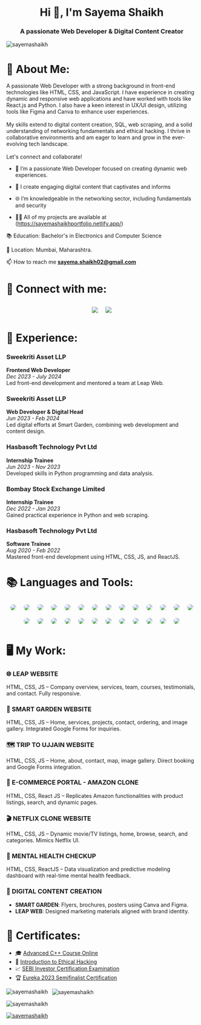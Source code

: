 <h1 align="center">Hi 👋, I'm Sayema Shaikh</h1>
<h3 align="center">A passionate Web Developer & Digital Content Creator</h3>



<p align="left"> <img src="https://komarev.com/ghpvc/?username=sayemashaikh&label=Profile%20views&color=0e75b6&style=flat" alt="sayemashaikh" /> </p>

    
# 🧕 About Me:

<p align="left">
 A passionate Web Developer with a strong background in front-end technologies like HTML, CSS, and JavaScript. I have experience in creating dynamic and responsive web applications and have worked with tools like React.js and Python. I also have a keen interest in UX/UI design, utilizing tools like Figma and Canva to enhance user experiences.
  <br><br>
  My skills extend to digital content creation, SQL, web scraping, and a solid understanding of networking fundamentals and ethical hacking. I thrive in collaborative environments and am eager to learn and grow in the ever-evolving tech landscape.
  <br><br>
  Let's connect and collaborate!
</p>
 </div>
 
  
- 🌟 I’m a passionate Web Developer focused on creating dynamic web experiences.

- 🎨 I create engaging digital content that captivates and informs

- 🌐 I’m knowledgeable in the networking sector, including fundamentals and security

- 👨‍💻 All of my projects are available at (https://sayemashaikhportfolio.netlify.app/)

📚 Education: Bachelor's in Electronics and Computer Science

📍 Location: Mumbai, Maharashtra.

📫 How to reach me **sayema.shaikh02@gmail.com**

# 🤝 Connect with me:
<div class="skills-container" style="display: flex; flex-wrap: wrap; justify-content: center; align-items: center; margin-top: 20px;">
  <a href="https://linkedin.com/in/sayema-shaikh-49665921" target="_blank" style="margin: 10px;">
    <img src="https://img.shields.io/badge/LinkedIn-0077B5?style=for-the-badge&logo=linkedin&logoColor=white" class="pulse" style="animation: pulse 1s infinite;">
  </a>
  <a href="mailto:sayema.shaikh02@gmail.com" target="_blank" style="margin: 10px;">
    <img src="https://img.shields.io/badge/Email-D14836?style=for-the-badge&logo=gmail&logoColor=white" class="bounce" style="animation: bounce 2s infinite;">
  </a>
</div>


# 💼 Experience:

### Sweekriti Asset LLP  
**Frontend Web Developer**  
*Dec 2023 - July 2024*  
Led front-end development and mentored a team at Leap Web.

### Sweekriti Asset LLP  
**Web Developer & Digital Head**  
*Jun 2023 - Feb 2024*  
Led digital efforts at Smart Garden, combining web development and content design.

### Hasbasoft Technology Pvt Ltd  
**Internship Trainee**  
*Jun 2023 - Nov 2023*  
Developed skills in Python programming and data analysis.

### Bombay Stock Exchange Limited  
**Internship Trainee**  
*Dec 2022 - Jan 2023*  
Gained practical experience in Python and web scraping.

### Hasbasoft Technology Pvt Ltd  
**Software Trainee**  
*Aug 2020 - Feb 2022*  
Mastered front-end development using HTML, CSS, JS, and ReactJS.

# 📚 Languages and Tools:
<div class="skills-container" style="display: flex; flex-wrap: wrap; justify-content: center; align-items: center; margin-top: 20px;">
 <img src="https://img.shields.io/badge/HTML-E34F26?style=for-the-badge&logo=html5&logoColor=white" class="bounce" style="animation: bounce 2s infinite; margin: 10px; border-radius: 12px;">
  <img src="https://img.shields.io/badge/CSS3-1572B6?style=for-the-badge&logo=css3&logoColor=white" class="pulse" style="animation: pulse 1s infinite; margin: 10px; border-radius: 12px;">
  <img src="https://img.shields.io/badge/JavaScript-F7DF1E?style=for-the-badge&logo=javascript&logoColor=black" class="bounce" style="animation: bounce 2s infinite; margin: 10px; border-radius: 12px;">
  <img src="https://img.shields.io/badge/React-61DAFB?style=for-the-badge&logo=react&logoColor=black" class="rotate" style="animation: rotate 5s linear infinite; margin: 10px; border-radius: 12px;">
  <img src="https://img.shields.io/badge/Python-3776AB?style=for-the-badge&logo=python&logoColor=white" class="bounce" style="animation: bounce 2s infinite; margin: 10px; border-radius: 12px;">
  <img src="https://img.shields.io/badge/C%2B%2B-00599C?style=for-the-badge&logo=c%2B%2B&logoColor=white" class="pulse" style="animation: pulse 1s infinite; margin: 10px; border-radius: 12px;">
  <img src="https://img.shields.io/badge/Figma-0ACF83?style=for-the-badge&logo=figma&logoColor=white" class="rotate" style="animation: rotate 5s linear infinite; margin: 10px; border-radius: 12px;">
  <img src="https://img.shields.io/badge/Canva-00C4CC?style=for-the-badge&logo=canva&logoColor=white" class="pulse" style="animation: pulse 1s infinite; margin: 10px; border-radius: 12px;">
  <img src="https://img.shields.io/badge/Digital%20Marketing%20Content%20Creation-FFCA28?style=for-the-badge&logo=adobe&logoColor=black" class="rotate" style="animation: rotate 5s linear infinite; margin: 10px; border-radius: 12px;">
 <img src="https://img.shields.io/badge/Networking%20Fundamentals-4CAF50?style=for-the-badge&logo=cisco&logoColor=white" class="pulse" style="animation: pulse 1s infinite; margin: 10px; border-radius: 12px;">
  <img src="https://img.shields.io/badge/Routing%20Protocols-2196F3?style=for-the-badge&logo=cisco&logoColor=white" class="rotate" style="animation: rotate 5s linear infinite; margin: 10px; border-radius: 12px;">
  <img src="https://img.shields.io/badge/Network%20Security-9C27B0?style=for-the-badge&logo=cisco&logoColor=white" class="bounce" style="animation: bounce 2s infinite; margin: 10px; border-radius: 12px;">
  <img src="https://img.shields.io/badge/Network%20Troubleshooting-FF9800?style=for-the-badge&logo=cisco&logoColor=white" class="pulse" style="animation: pulse 1s infinite; margin: 10px; border-radius: 12px;">
  <img src="https://img.shields.io/badge/Network%20Monitoring%20Tools-3F51B5?style=for-the-badge&logo=wireshark&logoColor=white" class="rotate" style="animation: rotate 5s linear infinite; margin: 10px; border-radius: 12px;">
     <img src="https://img.shields.io/badge/Data%20Structures-4CAF50?style=for-the-badge&logo=data%20structures&logoColor=white" class="pulse" style="animation: pulse 1s infinite; margin: 10px; border-radius: 12px;">

  <img src="https://img.shields.io/badge/Ethical%20Hacking-009688?style=for-the-badge&logo=hackerearth&logoColor=white" class="bounce" style="animation: bounce 2s infinite; margin: 10px; border-radius: 12px;">
  <img src="https://img.shields.io/badge/SQL%20Injection-FF5722?style=for-the-badge&logo=sql&logoColor=white" class="bounce" style="animation: bounce 2s infinite; margin: 10px; border-radius: 12px;">
    <img src="https://img.shields.io/badge/Matplotlib-3776AB?style=for-the-badge&logo=python&logoColor=white" class="pulse" style="animation: pulse 1s infinite; margin: 10px; border-radius: 12px;">
<img src="https://img.shields.io/badge/NumPy-013243?style=for-the-badge&logo=numpy&logoColor=white" class="pulse" style="animation: pulse 1s infinite; margin: 10px; border-radius: 12px;">
  <img src="https://img.shields.io/badge/Pandas-150458?style=for-the-badge&logo=pandas&logoColor=white" class="pulse" style="animation: pulse 1s infinite; margin: 10px; border-radius: 12px;">
 <img src="https://img.shields.io/badge/Anaconda-44A833?style=for-the-badge&logo=anaconda&logoColor=white" class="pulse" style="animation: pulse 1s infinite; margin: 10px; border-radius: 12px;">
  <img src="https://img.shields.io/badge/PowerPoint-B7472A?style=for-the-badge&logo=microsoft-powerpoint&logoColor=white" class="pulse" style="animation: pulse 1s infinite; margin: 10px; border-radius: 12px;">
  <img src="https://img.shields.io/badge/Excel-217346?style=for-the-badge&logo=microsoft-excel&logoColor=white" class="rotate" style="animation: rotate 5s linear infinite; margin: 10px; border-radius: 12px;">
  <img src="https://img.shields.io/badge/Word-2B579A?style=for-the-badge&logo=microsoft-word&logoColor=white" class="bounce" style="animation: bounce 2s infinite; margin: 10px; border-radius: 12px;">
  <img src="https://img.shields.io/badge/Git-F05032?style=for-the-badge&logo=git&logoColor=white" class="rotate" style="animation: rotate 5s linear infinite; margin: 10px; border-radius: 12px;">
  <img src="https://img.shields.io/badge/GitHub-181717?style=for-the-badge&logo=github&logoColor=white" class="pulse" style="animation: pulse 1s infinite; margin: 10px; border-radius: 12px;">

</div>


# 🖥️ My Work:
### 🌐 LEAP WEBSITE  
HTML, CSS, JS – Company overview, services, team, courses, testimonials, and contact. Fully responsive.

### 🌿 SMART GARDEN WEBSITE  
HTML, CSS, JS – Home, services, projects, contact, ordering, and image gallery. Integrated Google Forms for inquiries.

### 🗺️ TRIP TO UJJAIN WEBSITE  
HTML, CSS, JS – Home, about, contact, map, image gallery. Direct booking and Google Forms integration.

### 🛒 E-COMMERCE PORTAL - AMAZON CLONE  
HTML, CSS, React JS – Replicates Amazon functionalities with product listings, search, and dynamic pages.

### 🎬 NETFLIX CLONE WEBSITE  
HTML, CSS, JS – Dynamic movie/TV listings, home, browse, search, and categories. Mimics Netflix UI.

### 🧠 MENTAL HEALTH CHECKUP  
HTML, CSS, ReactJS – Data visualization and predictive modeling dashboard with real-time mental health feedback.

### 🎨 DIGITAL CONTENT CREATION  
- **SMART GARDEN**: Flyers, brochures, posters using Canva and Figma.  
- **LEAP WEB**: Designed marketing materials aligned with brand identity.

# 🔖 Certificates:

- 🎓 [Advanced C++ Course Online](https://simpli-web.app.link/e/oIdldiHV5Mb)
- 🔐 [Introduction to Ethical Hacking](https://www.mygreatlearning.com/certificate/DMRBIHPX)
- 📈 [SEBI Investor Certification Examination](https://rb.gy/95uehx)
- 🏆 [Eureka 2023 Semifinalist Certification](https://shorturl.at/YmWds)


<p>
  <img align="left" src="https://github-readme-stats.vercel.app/api/top-langs?username=sayemashaikh&show_icons=true&locale=en&layout=compact&theme=dark" alt="sayemashaikh" />
</p>

<p>&nbsp;
  <img align="center" src="https://github-readme-stats.vercel.app/api?username=sayemashaikh&show_icons=true&locale=en&theme=dark" alt="sayemashaikh" />
</p>

<p>
  <img align="center" src="https://github-readme-streak-stats.herokuapp.com/?user=sayemashaikh&theme=dark" alt="sayemashaikh" />
</p>

<p align="left">
  <a href="https://github.com/ryo-ma/github-profile-trophy">
    <img src="https://github-profile-trophy.vercel.app/?username=sayemashaikh&theme=darkhub" alt="sayemashaikh" />
  </a>
</p>
